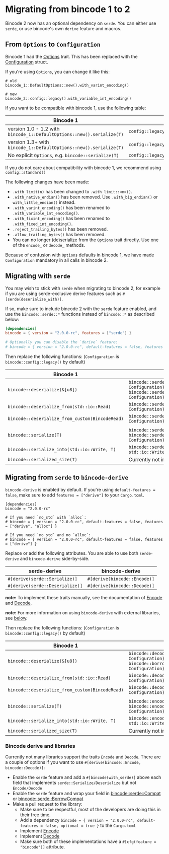 # Migrating from bincode 1 to 2

Bincode 2 now has an optional dependency on `serde`. You can either use `serde`, or use bincode's own `derive` feature and macros.

## From `Options` to `Configuration`

Bincode 1 had the [Options](https://docs.rs/bincode/1/bincode/config/trait.Options.html) trait. This has been replaced with the [Configuration](https://docs.rs/bincode/2.0.0-rc/bincode/config/struct.Configuration.html) struct.

If you're using `Options`, you can change it like this:

```rust,ignore
# old
bincode_1::DefaultOptions::new().with_varint_encoding()

# new
bincode_2::config::legacy().with_variable_int_encoding()
```

If you want to be compatible with bincode 1, use the following table:

| Bincode 1                                                              | Bincode 2                                       |
| ---------------------------------------------------------------------- | ----------------------------------------------- |
| version 1.0 - 1.2 with `bincode_1::DefaultOptions::new().serialize(T)` | `config::legacy()`                              |
| version 1.3+ with `bincode_1::DefaultOptions::new().serialize(T)`      | `config::legacy().with_variable_int_encoding()` |
| No explicit `Options`, e.g. `bincode::serialize(T)`                    | `config::legacy()`                              |

If you do not care about compatibility with bincode 1, we recommend using `config::standard()`

The following changes have been made:

- `.with_limit(n)` has been changed to `.with_limit::<n>()`.
- `.with_native_endian()` has been removed. Use `.with_big_endian()` or `with_little_endian()` instead.
- `.with_varint_encoding()` has been renamed to `.with_variable_int_encoding()`.
- `.with_fixint_encoding()` has been renamed to `.with_fixed_int_encoding()`.
- `.reject_trailing_bytes()` has been removed.
- `.allow_trailing_bytes()` has been removed.
- You can no longer (de)serialize from the `Options` trait directly. Use one of the `encode_` or `decode_` methods.

Because of confusion with `Options` defaults in bincode 1, we have made `Configuration` mandatory in all calls in bincode 2.

## Migrating with `serde`

You may wish to stick with `serde` when migrating to bincode 2, for example if you are using serde-exclusive derive features such as `#[serde(deserialize_with)]`.

If so, make sure to include bincode 2 with the `serde` feature enabled, and use the `bincode::serde::*` functions instead of `bincode::*` as described below:

```toml
[dependencies]
bincode = { version = "2.0.0-rc", features = ["serde"] }

# Optionally you can disable the `derive` feature:
# bincode = { version = "2.0.0-rc", default-features = false, features = ["std", "serde"] }
```

Then replace the following functions: (`Configuration` is `bincode::config::legacy()` by default)

| Bincode 1                                       | Bincode 2                                                                                                                       |
| ----------------------------------------------- | ------------------------------------------------------------------------------------------------------------------------------- |
| `bincode::deserialize(&[u8])`                   | `bincode::serde::decode_from_slice(&[u8], Configuration)`<br />`bincode::serde::borrow_decode_from_slice(&[u8], Configuration)` |
| `bincode::deserialize_from(std::io::Read)`      | `bincode::serde::decode_from_std_read(std::io::Read, Configuration)`                                                            |
| `bincode::deserialize_from_custom(BincodeRead)` | `bincode::serde::decode_from_reader(Reader, Configuration)`                                                                     |
|                                                 |                                                                                                                                 |
| `bincode::serialize(T)`                         | `bincode::serde::encode_to_vec(T, Configuration)`<br />`bincode::serde::encode_into_slice(T, &mut [u8], Configuration)`         |
| `bincode::serialize_into(std::io::Write, T)`    | `bincode::serde::encode_into_std_write(T, std::io::Write, Configuration)`                                                       |
| `bincode::serialized_size(T)`                   | Currently not implemented                                                                                                       |

## Migrating from `serde` to `bincode-derive`

`bincode-derive` is enabled by default. If you're using `default-features = false`, make sure to add `features = ["derive"]` to your `Cargo.toml`.

```toml,ignore
[dependencies]
bincode = "2.0.0-rc"

# If you need `no_std` with `alloc`:
# bincode = { version = "2.0.0-rc", default-features = false, features = ["derive", "alloc"] }

# If you need `no_std` and no `alloc`:
# bincode = { version = "2.0.0-rc", default-features = false, features = ["derive"] }
```

Replace or add the following attributes. You are able to use both `serde-derive` and `bincode-derive` side-by-side.

| serde-derive                    | bincode-derive               |
| ------------------------------- | ---------------------------- |
| `#[derive(serde::Serialize)]`   | `#[derive(bincode::Encode)]` |
| `#[derive(serde::Deserialize)]` | `#[derive(bincode::Decode)]` |

**note:** To implement these traits manually, see the documentation of [Encode](https://docs.rs/bincode/2.0.0-rc/bincode/enc/trait.Encode.html) and [Decode](https://docs.rs/bincode/2.0.0-rc/bincode/de/trait.Decode.html).

**note:** For more information on using `bincode-derive` with external libraries, see [below](#bincode-derive-and-libraries).

Then replace the following functions: (`Configuration` is `bincode::config::legacy()` by default)

| Bincode 1                                       | Bincode 2                                                                                                          |
| ----------------------------------------------- | ------------------------------------------------------------------------------------------------------------------ |
| `bincode::deserialize(&[u8])`                   | `bincode::decode_from_slice(&bytes, Configuration)`<br />`bincode::borrow_decode_from_slice(&[u8], Configuration)` |
| `bincode::deserialize_from(std::io::Read)`      | `bincode::decode_from_std_read(std::io::Read, Configuration)`                                                      |
| `bincode::deserialize_from_custom(BincodeRead)` | `bincode::decode_from_reader(Reader, Configuration)`                                                               |
|                                                 |                                                                                                                    |
| `bincode::serialize(T)`                         | `bincode::encode_to_vec(T, Configuration)`<br />`bincode::encode_into_slice(t: T, &mut [u8], Configuration)`       |
| `bincode::serialize_into(std::io::Write, T)`    | `bincode::encode_into_std_write(T, std::io::Write, Configuration)`                                                 |
| `bincode::serialized_size(T)`                   | Currently not implemented                                                                                          |

### Bincode derive and libraries

Currently not many libraries support the traits `Encode` and `Decode`. There are a couple of options if you want to use `#[derive(bincode::Encode, bincode::Decode)]`:

- Enable the `serde` feature and add a `#[bincode(with_serde)]` above each field that implements `serde::Serialize/Deserialize` but not `Encode/Decode`
- Enable the `serde` feature and wrap your field in [bincode::serde::Compat](https://docs.rs/bincode/2.0.0-rc/bincode/serde/struct.Compat.html) or [bincode::serde::BorrowCompat](https://docs.rs/bincode/2.0.0-rc/bincode/serde/struct.BorrowCompat.html)
- Make a pull request to the library:
  - Make sure to be respectful, most of the developers are doing this in their free time.
  - Add a dependency `bincode = { version = "2.0.0-rc", default-features = false, optional = true }` to the `Cargo.toml`
  - Implement [Encode](https://docs.rs/bincode/2.0.0-rc/bincode/enc/trait.Encode.html)
  - Implement [Decode](https://docs.rs/bincode/2.0.0-rc/bincode/de/trait.Decode.html)
  - Make sure both of these implementations have a `#[cfg(feature = "bincode")]` attribute.
